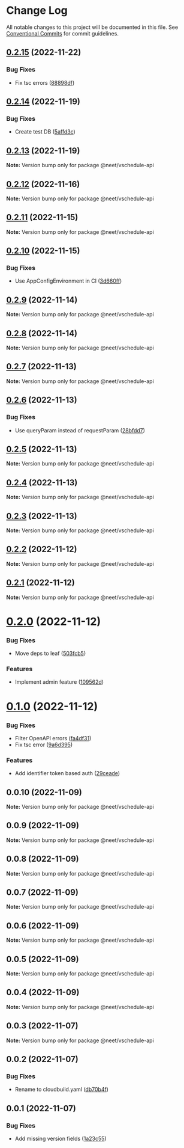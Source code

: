 # Change Log

All notable changes to this project will be documented in this file.
See [Conventional Commits](https://conventionalcommits.org) for commit guidelines.

## [0.2.15](https://github.com/neet/vschedule/compare/@neet/vschedule-api@0.2.14...@neet/vschedule-api@0.2.15) (2022-11-22)

### Bug Fixes

* Fix tsc errors ([88898df](https://github.com/neet/vschedule/commit/88898df3a985ae9e54705413a6bb8b6eee793867))

## [0.2.14](https://github.com/neet/vschedule/compare/@neet/vschedule-api@0.2.13...@neet/vschedule-api@0.2.14) (2022-11-19)

### Bug Fixes

* Create test DB ([5affd3c](https://github.com/neet/vschedule/commit/5affd3cc8c07a6f257a83e042435ec4a2fcc2c5d))

## [0.2.13](https://github.com/neet/vschedule/compare/@neet/vschedule-api@0.2.12...@neet/vschedule-api@0.2.13) (2022-11-19)

**Note:** Version bump only for package @neet/vschedule-api

## [0.2.12](https://github.com/neet/vschedule/compare/@neet/vschedule-api@0.2.11...@neet/vschedule-api@0.2.12) (2022-11-16)

**Note:** Version bump only for package @neet/vschedule-api

## [0.2.11](https://github.com/neet/vschedule/compare/@neet/vschedule-api@0.2.10...@neet/vschedule-api@0.2.11) (2022-11-15)

**Note:** Version bump only for package @neet/vschedule-api

## [0.2.10](https://github.com/neet/vschedule/compare/@neet/vschedule-api@0.2.9...@neet/vschedule-api@0.2.10) (2022-11-15)

### Bug Fixes

* Use AppConfigEnvironment in CI ([3d660ff](https://github.com/neet/vschedule/commit/3d660ff299307ec09a83c0906cd090870f8b7c88))

## [0.2.9](https://github.com/neet/vschedule/compare/@neet/vschedule-api@0.2.8...@neet/vschedule-api@0.2.9) (2022-11-14)

**Note:** Version bump only for package @neet/vschedule-api

## [0.2.8](https://github.com/neet/vschedule/compare/@neet/vschedule-api@0.2.7...@neet/vschedule-api@0.2.8) (2022-11-14)

**Note:** Version bump only for package @neet/vschedule-api

## [0.2.7](https://github.com/neet/vschedule/compare/@neet/vschedule-api@0.2.6...@neet/vschedule-api@0.2.7) (2022-11-13)

**Note:** Version bump only for package @neet/vschedule-api

## [0.2.6](https://github.com/neet/vschedule/compare/@neet/vschedule-api@0.2.5...@neet/vschedule-api@0.2.6) (2022-11-13)

### Bug Fixes

* Use queryParam instead of requestParam ([28bfdd7](https://github.com/neet/vschedule/commit/28bfdd74211a1750b77e1c8028a78b8f501ca8b3))

## [0.2.5](https://github.com/neet/vschedule/compare/@neet/vschedule-api@0.2.4...@neet/vschedule-api@0.2.5) (2022-11-13)

**Note:** Version bump only for package @neet/vschedule-api

## [0.2.4](https://github.com/neet/vschedule/compare/@neet/vschedule-api@0.2.3...@neet/vschedule-api@0.2.4) (2022-11-13)

**Note:** Version bump only for package @neet/vschedule-api

## [0.2.3](https://github.com/neet/vschedule/compare/@neet/vschedule-api@0.2.2...@neet/vschedule-api@0.2.3) (2022-11-13)

**Note:** Version bump only for package @neet/vschedule-api

## [0.2.2](https://github.com/neet/vschedule/compare/@neet/vschedule-api@0.2.1...@neet/vschedule-api@0.2.2) (2022-11-12)

**Note:** Version bump only for package @neet/vschedule-api

## [0.2.1](https://github.com/neet/vschedule/compare/@neet/vschedule-api@0.2.0...@neet/vschedule-api@0.2.1) (2022-11-12)

**Note:** Version bump only for package @neet/vschedule-api

# [0.2.0](https://github.com/neet/vschedule/compare/@neet/vschedule-api@0.1.0...@neet/vschedule-api@0.2.0) (2022-11-12)

### Bug Fixes

* Move deps to leaf ([503fcb5](https://github.com/neet/vschedule/commit/503fcb5656cf0c190a2fbb31d5235cac871bebaa))

### Features

* Implement admin feature ([109562d](https://github.com/neet/vschedule/commit/109562d8623fda8cdff79c1dcab92153bad37afe))

# [0.1.0](https://github.com/neet/vschedule/compare/@neet/vschedule-api@0.0.10...@neet/vschedule-api@0.1.0) (2022-11-12)

### Bug Fixes

* Filter OpenAPI errors ([fa4df31](https://github.com/neet/vschedule/commit/fa4df31cac242b185ece540526cfc07329b39ea3))
* Fix tsc error ([9a6d395](https://github.com/neet/vschedule/commit/9a6d395b2e981cf971143c964b99494edcbf4184))

### Features

* Add identifier token based auth ([29ceade](https://github.com/neet/vschedule/commit/29ceadebd2f7b3cf455d1f6aa520d33767ab0d9f))

## 0.0.10 (2022-11-09)

**Note:** Version bump only for package @neet/vschedule-api

## 0.0.9 (2022-11-09)

**Note:** Version bump only for package @neet/vschedule-api

## 0.0.8 (2022-11-09)

**Note:** Version bump only for package @neet/vschedule-api

## 0.0.7 (2022-11-09)

**Note:** Version bump only for package @neet/vschedule-api

## 0.0.6 (2022-11-09)

**Note:** Version bump only for package @neet/vschedule-api

## 0.0.5 (2022-11-09)

**Note:** Version bump only for package @neet/vschedule-api

## 0.0.4 (2022-11-09)

**Note:** Version bump only for package @neet/vschedule-api

## 0.0.3 (2022-11-07)

**Note:** Version bump only for package @neet/vschedule-api

## 0.0.2 (2022-11-07)

### Bug Fixes

* Rename to cloudbuild.yaml ([db70b4f](https://github.com/neet/vschedule/commit/db70b4f42daf898f364266b2fb03696e6972170d))

## 0.0.1 (2022-11-07)

### Bug Fixes

* Add missing version fields ([1a23c55](https://github.com/neet/refined-itsukara-link/commit/1a23c550155e6b691aaacd050b149b8445a11965))
